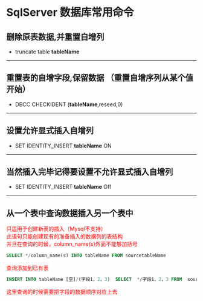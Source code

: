 # SqlServer 数据库常用命令

## 删除原表数据,并重置自增列

- truncate table **tableName**

---

## 重置表的自增字段,保留数据 （重置自增序列从某个值开始）

- DBCC CHECKIDENT (**tableName**,reseed,0)

---

## 设置允许显式插入自增列

- SET IDENTITY_INSERT **tableName** ON

---

## 当然插入完毕记得要设置不允许显式插入自增列

- SET IDENTITY_INSERT **tableName** Off

---

## 从一个表中查询数据插入另一个表中

<font color="#FF0000">只适用于创建新表的插入（Mysql不支持）</font> <br>
<font color="#FF0000">此语句只能创建现有的准备插入的数据列的表结构</font> <br>
<font color="#FF0000">并且在查询的时候，column_name(s)外面不能够加括号</font> <br>

```sql
SELECT */column_name(s) INTO tableName FROM sourcetableName  
```

<font color="#FF0000">查询添加到已有表</font> <br>

```sql
INSERT INTO tableName [空]/(字段1，2，3)  SELECT  */字段1，2，3 FROM  sourcetableName 
```

<font color="#FF0000">这里查询的时候需要把字段的数据顺序对应上去</font>
